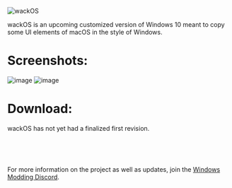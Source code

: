 ![wackOS](https://user-images.githubusercontent.com/20033421/220275434-bd2c5233-26ad-481a-8293-f0a381c90996.png)

wackOS is an upcoming customized version of Windows 10 meant to copy some UI elements of macOS in the style of Windows. 

# Screenshots:

![image](https://user-images.githubusercontent.com/20033421/220272791-15a11430-ea50-4cec-9793-744a3340bce9.png)
![image](https://user-images.githubusercontent.com/20033421/220272805-5fa50893-4f67-4134-976b-5768636c9a47.png)


# Download:

wackOS has not yet had a finalized first revision.

⁯

⁯

For more information on the project as well as updates, join the [Windows Modding Discord](https://discord.gg/hzScjC9re6).
